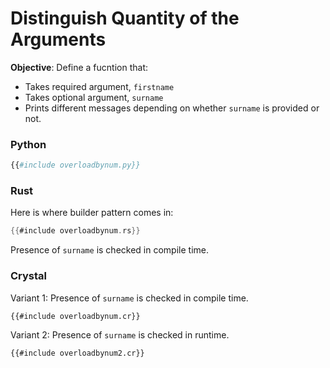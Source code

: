 # Distinguish Quantity of the Arguments

**Objective**: Define a fucntion that:

- Takes required argument, `firstname`
- Takes optional argument, `surname`
- Prints different messages depending on whether `surname` is provided or not.

### Python

```python
{{#include overloadbynum.py}}
```

### Rust

Here is where builder pattern comes in:

```rust
{{#include overloadbynum.rs}}
```

Presence of `surname` is checked in compile time.

### Crystal

Variant 1: Presence of `surname` is checked in compile time.

```crystal
{{#include overloadbynum.cr}}
```

Variant 2: Presence of `surname` is checked in runtime.

```crystal
{{#include overloadbynum2.cr}}
```
